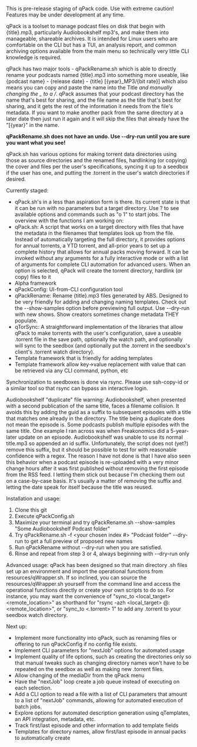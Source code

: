 This is pre-release staging of qPack code. Use with extreme caution! Features may be under development at any time. 

qPack is a toolset to manage podcast files on disk that begin with {title}.mp3, particularly Audiobookshelf mp3's, and make them into manageable, shareable archives. It is intended for Linux users who are comfortable on the CLI but has a TUI, an analysis report, and common archiving options available from the main menu so technically very little CLI knowledge is required. 

qPack has two major tools - qPackRename.sh which is able to directly rename your podcasts named {title}.mp3 into something more useable, like {podcast name} - {release date} - {title} [{year}_MP3/{bit rate}] which also means you can copy and paste the name into the Title _and manually changing the _ to a /_. qPack assumes that your podcast directory has the name that's best for sharing, and the file name as the title that's best for sharing, and it gets the rest of the information it needs from the file's metadata. If you want to make another pack from the same directory at a later date then just run it again and it will skip the files that already have the "[{year}" in the name.

**qPackRename.sh does not have an undo. Use --dry-run until you are sure you want what you see!**

qPack.sh has various options for making torrent data directories using those as source directories and the renamed files, hardlinking (or copying) the cover and files per the user's specifications, syncing it up to a seedbox if the user has one, and putting the .torrent in the user's watch directories if desired. 

Currently staged:
- qPack.sh's in a less than aspiration form is there. Its current state is that
    it can be run with no parameters but a target directory. Use ? to see
    available options and commands such as "o 1" to start jobs. 
    The overview with the functions I am working on:
- qPack.sh: A script that works on a target directory with files that have the
    metadata in the filenames that templates look up from the file. Instead of
    automatically targeting the full directory, it provides options for annual
    torrents, a YTD torrent, and all-prior years to set up a complete history
    that allows for annual packs moving forward. It can be invoked without any
    arguments for a fully interactive mode or with a list of arguments for
    complete CLI automation for advanced users. When an option is selected,
    qPack will create the torrent directory, hardlink (or copy) files to it
- Alpha framework
- qPackConfig: UI-from-CLI configuration tool
- qPackRename: Rename {title}.mp3 files generated by ABS. Designed to be
    very friendly for adding and changing naming templates. Check out the
    --show-samples option before previewing full output. Use --dry-run with
    new shows. Show creators sometimes change metadata THEY populate.
- qTorSync: A straightforward implementation of the libraries that allow
    qPack to make torrents with the user's configuration, save a useable 
    .torrent file in the save path, optionally the watch path, and optionally
    will sync to the seedbox (and optionally put the .torrent in the seedbox's
    client's .torrent watch directory). 
- Template framework that is friendly for adding templates
- Template framework allow key->value replacement with value that can
    be retrieved via any CLI command, python, etc

Synchronization to seedboxes is done via rsync. Please use ssh-copy-id or a similar tool so that rsync can bypass an interactive login.

Audiobookshelf "duplicate" file warning:
Audiobookshelf, when presented with a second publication of the same title, faces a filename collision. It avoids this by adding the guid as a suffix to subsequent episodes with a title that matches one already in the directory. 
The title being a duplicate does not mean the episode is. Some podcasts publish multiple episodes with the same title. One example I ran across was when Freakonomics did a 5-year-later update on an episode. Audiobookshelf was unable to use its normal title.mp3 so appended an id suffix. Unfortunately, the script does not (yet?) remove this suffix, but it should be possible to test for with reasonable confidence with a regex. The reason I have not done is that I have also seen this behavior when a podcast episode is re-uploaded with a very minor change hours after it was first published without removing the first episode from the RSS feed. I letting them stick out because I'm checking them out on a case-by-case basis. It's usually a matter of removing the suffix and letting the date speak for itself because the title was reused.

Installation and usage:
1. Clone this git
2. Execute qPackConfig.sh
3. Maximize your terminal and try qPackRename.sh --show-samples "Some Audiobookshelf Podcast folder"
4. Try qPackRename.sh -f <your chosen index #> "Podcast folder" --dry-run to get a full preview of proposed new names
5. Run qPackRename without --dry-run when you are satisfied.
6. Rinse and repeat from step 3 or 4, always beginning with --dry-run only

Advanced usage:
qPack has been designed so that main directory .sh files set up an environment and import the operational functions from resources/qWrapper.sh. If so inclined, you can source the resources/qWrapper.sh yourself from the command line and access the operational functions directly or create your own scripts to do so. For instance, you may want the convenience of "sync_to <local_target> <remote_location>" as shorthand for "rsync -azh <local_target> <seedUser>@<seedServer>:<remote_location>", or "sync_to <.torrent> 1" to add any .torrent to your seedbox watch directory. 


Next up:
- Implement more functionality into qPack, such as renaming files or offering
    to run qPackConfig if no config file exists. 
- Implement CLI parameters for "nextJob" options for automated usage
- Implement quality of life options, such as creating the directories only so
    that manual tweaks such as changing directory names won't have to be
    repeated on the seedbox as well as making new .torrent files.
- Allow changing of the mediaDir from the qPack menu
- Have the "nextJob" loop create a job queue instead of executing on each
    selection.
- Add a CLI option to read a file with a list of CLI parameters that amount
    to a list of "nextJob" commands, allowing for automated execution of
    batch jobs.
- Explore options for automated description generation using qTemplates, an
    API integration, metadata, etc. 
- Track first/last episode and other information to add template fields
- Templates for directory names, allow first/last episode in annual packs to
    automatically create